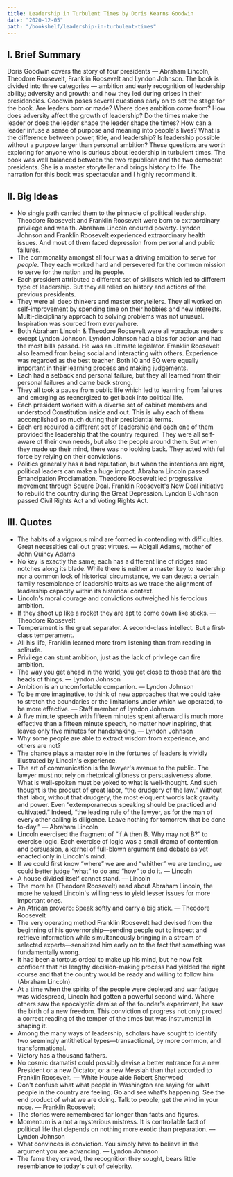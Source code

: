 ```yaml
---
title: Leadership in Turbulent Times by Doris Kearns Goodwin
date: "2020-12-05"
path: "/bookshelf/leadership-in-turbulent-times"
---
```


## I. Brief Summary

Doris Goodwin covers the story of four presidents — Abraham Lincoln, Theodore Roosevelt, Franklin Roosevelt and Lyndon Johnson. The book is divided into three categories — ambition and early recognition of leadership ability; adversity and growth; and how they led during crises in their presidencies. Goodwin poses several questions early on to set the stage for the book. Are leaders born or made? Where does ambition come from? How does adversity affect the growth of leadership? Do the times make the leader or does the leader shape the leader shape the times? How can a leader infuse a sense of purpose and meaning into people's lives? What is the difference between power, title, and leadership? Is leadership possible without a purpose larger than personal ambition? These questions are worth exploring for anyone who is curious about leadership in turbulent times. The book was well balanced between the two republican and the two democrat presidents. She is a master storyteller and brings history to life. The narration for this book was spectacular and I highly recommend it.

## II. Big Ideas

- No single path carried them to the pinnacle of political leadership. Theodore Roosevelt and Franklin Roosevelt were born to extraordinary privilege and wealth. Abraham Lincoln endured poverty. Lyndon Johnson and Franklin Roosevelt experienced extraordinary health issues. And most of them faced depression from personal and public failures.
- The commonality amongst all four was a driving ambition to serve for _people_. They each worked hard and persevered for the common mission to serve for the nation and its people.
- Each president attributed a different set of skillsets which led to different type of leadership. But they all relied on history and actions of the previous presidents.
- They were all deep thinkers and master storytellers. They all worked on self-improvement by spending time on their hobbies and new interests. Multi-disciplinary approach to solving problems was not unusual. Inspiration was sourced from everywhere.
- Both Abraham Lincoln & Theodore Roosevelt were all voracious readers except Lyndon Johnson. Lyndon Johnson had a bias for action and had the most bills passed. He was an ultimate legislator. Franklin Roosevelt also learned from being social and interacting with others. Experience was regarded as the best teacher. Both IQ and EQ were equally important in their learning process and making judgements.
- Each had a setback and personal failure, but they all learned from their personal failures and came back strong.
- They all took a pause from public life which led to learning from failures and emerging as reenergized to get back into political life.
- Each president worked with a diverse set of cabinet members and understood Constitution inside and out. This is why each of them accomplished so much during their presidential terms.
- Each era required a different set of leadership and each one of them provided the leadership that the country required. They were all self-aware of their own needs, but also the people around them. But when they made up their mind, there was no looking back. They acted with full force by relying on their convictions.
- Politics generally has a bad reputation, but when the intentions are right, political leaders can make a huge impact. Abraham Lincoln passed Emancipation Proclamation. Theodore Roosevelt led progressive movement through Square Deal. Franklin Roosevelt's New Deal initiative to rebuild the country during the Great Depression. Lyndon B Johnson passed Civil Rights Act and Voting Rights Act.

## III. Quotes

- The habits of a vigorous mind are formed in contending with difficulties. Great necessities call out great virtues. — Abigail Adams, mother of John Quincy Adams
- No key is exactly the same; each has a different line of ridges amd notches along its blade. While there is neither a master key to leadership nor a common lock of historical circumstance, we can detect a certain family resemblance of leadership traits as we trace the alignment of leadership capacity within its historical context.
- Lincoln's moral courage and convictions outweighed his ferocious ambition.
- If they shoot up like a rocket they are apt to come down like sticks. — Theodore Roosevelt
- Temperament is the great separator. A second-class intellect. But a first-class temperament.
- All his life, Franklin learned more from listening than from reading in solitude.
- Privilege can stunt ambition, just as the lack of privilege can fire ambition.
- The way you get ahead in the world, you get close to those that are the heads of things. — Lyndon Johnson
- Ambition is an uncomfortable companion. — Lyndon Johnson
- To be more imaginative, to think of new approaches that we could take to stretch the boundaries or the limitations under which we operated, to be more effective. — Staff member of Lyndon Johnson
- A five minute speech with fifteen minutes spent afterward is much more effective than a fifteen minute speech, no matter how inspiring, that leaves only five minutes for handshaking. — Lyndon Johnson
- Why some people are able to extract wisdom from experience, and others are not?
- The chance plays a master role in the fortunes of leaders is vividly illustrated by Lincoln's experience.
- The art of communication is the lawyer's avenue to the public. The lawyer must not rely on rhetorical glibness or persuasiveness alone. What is well-spoken must be yoked to what is well-thought. And such thought is the product of great labor, “the drudgery of the law.” Without that labor, without that drudgery, the most eloquent words lack gravity and power. Even “extemporaneous speaking should be practiced and cultivated.” Indeed, “the leading rule of the lawyer, as for the man of every other calling is diligence. Leave nothing for tomorrow that be done to-day.” — Abraham Lincoln
- Lincoln exercised the fragment of “if A then B. Why may not B?” to exercise logic. Each exercise of logic was a small drama of contention and persuasion, a kernel of full-blown argument and debate as yet enacted only in Lincoln's mind.
- If we could first know “where” we are and “whither” we are tending, we could better judge “what” to do and “how” to do it. — Lincoln
- A house divided itself cannot stand. — Lincoln
- The more he (Theodore Roosevelt) read about Abraham Lincoln, the more he valued Lincoln's willingness to yield lesser issues for more important ones.
- An African proverb: Speak softly and carry a big stick. — Theodore Roosevelt
- The very operating method Franklin Roosevelt had devised from the beginning of his governorship—sending people out to inspect and retrieve information while simultaneously bringing in a stream of selected experts—sensitized him early on to the fact that something was fundamentally wrong.
- It had been a tortous ordeal to make up his mind, but he now felt confident that his lengthy decision-making process had yielded the right course and that the country would be ready and willing to follow him (Abraham Lincoln).
- At a time when the spirits of the people were depleted and war fatigue was widespread, Lincoln had gotten a powerful second wind. Where others saw the apocalyptic demise of the founder's experiment, he saw the birth of a new freedom. This conviction of progress not only proved a correct reading of the temper of the times but was instrumental in shaping it.
- Among the many ways of leadership, scholars have sought to identify two seemingly antithetical types—transactional, by more common, and transformational.
- Victory has a thousand fathers.
- No cosmic dramatist could possibly devise a better entrance for a new President or a new Dictator, or a new Messiah than that accorded to Franklin Roosevelt. — White House aide Robert Sherwood
- Don't confuse what what people in Washington are saying for what people in the country are feeling. Go and see what's happening. See the end product of what we are doing. Talk to people; get the wind in your nose. — Franklin Roosevelt
- The stories were remembered far longer than facts and figures.
- Momentum is a not a mysterious mistress. It is controllable fact of political life that depends on nothing more exotic than preparation. — Lyndon Johnson
- What convinces is conviction. You simply have to believe in the argument you are advancing. — Lyndon Johnson
- The fame they craved, the recognition they sought, bears little resemblance to today's cult of celebrity.
